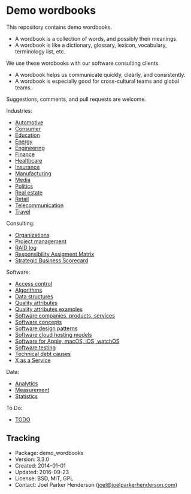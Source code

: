 # Demo wordbooks

This repository contains demo wordbooks.

  * A wordbook is a collection of words, and possibly their meanings.
  * A wordbook is like a dictionary, glossary, lexicon, vocabulary, terminology list, etc.

We use these wordbooks with our software consulting clients.

  * A wordbook helps us communicate quickly, clearly, and consistently.
  * A wordbook is especially good for cross-cultural teams and global teams.

Suggestions, comments, and pull requests are welcome.

Industries:

  * [Automotive](automotive.md)
  * [Consumer](consumer.md)
  * [Education](education.md)
  * [Energy](energy.md)
  * [Engineering](engineering.md)
  * [Finance](finance.md)
  * [Healthcare](healthcare.md)
  * [Insurance](insurance.md)
  * [Manufacturing](manufacturing.md)
  * [Media](media.md)
  * [Politics](politics.md)
  * [Real estate](real_estate.md)
  * [Retail](retail.md)
  * [Telecommunication](telecommunication.md)
  * [Travel](travel.md)

Consulting:

  * [Organizations](organizations.md)
  * [Project management](project_management.md)
  * [RAID log](raid_log.md)
  * [Responsibility Assigment Matrix](responsibility_assignment_matrix.md)
  * [Strategic Business Scorecard](strategic_business_scorecard.md)

Software:

  * [Access control](access_control.md)
  * [Algorithms](algorithms.md)
  * [Data structures](data_structures.md)
  * [Quality attributes](quality_attributes.md)
  * [Quality attributes examples](quality_attributes_examples.md)
  * [Software companies, products, services](software_companies_products_services.md)
  * [Software concepts](software.md)
  * [Software design patterns](software_design_patterns.md)
  * [Software cloud hosting models](software_cloud_hosting_models.md)
  * [Software for Apple, macOS, iOS, watchOS](software_for_apple_macos_ios_watchos.md)
  * [Software testing](software_testing.md)
  * [Technical debt causes](software_technical_debt_causes.md)
  * [X as a Service](x_as_a_service.md)

Data:

  * [Analytics](analytics.md)
  * [Measurement](measurement.md)
  * [Statistics](statistics.md)

To Do:

  * [TODO](todo.md)

## Tracking

* Package: demo_wordbooks
* Version: 3.3.0
* Created: 2014-01-01
* Updated: 2016-09-23
* License: BSD, MIT, GPL
* Contact: Joel Parker Henderson (joel@joelparkerhenderson.com)
